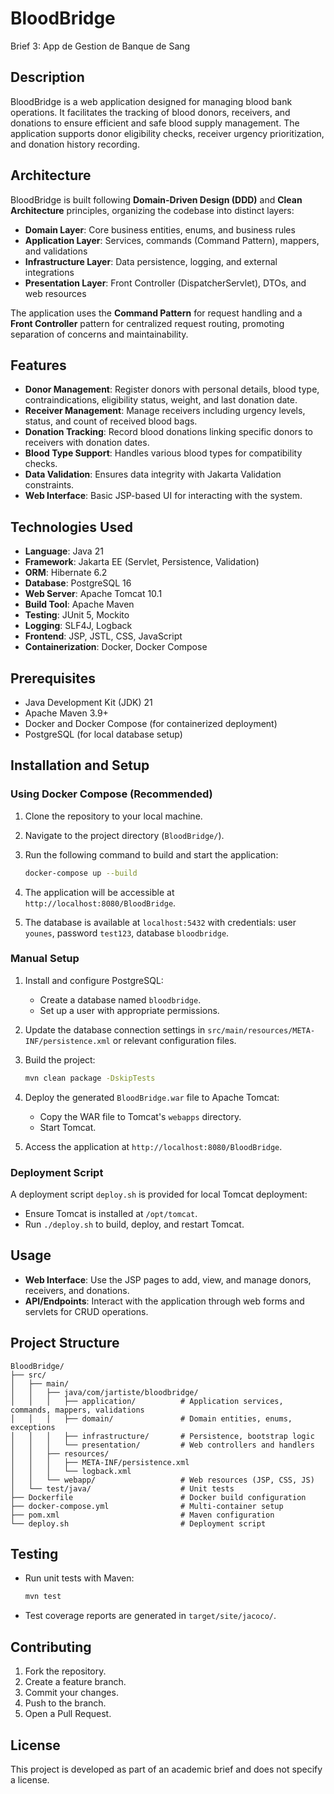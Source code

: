 # BloodBridge

Brief 3: App de Gestion de Banque de Sang

## Description

BloodBridge is a web application designed for managing blood bank operations. It facilitates the tracking of blood donors, receivers, and donations to ensure efficient and safe blood supply management. The application supports donor eligibility checks, receiver urgency prioritization, and donation history recording.

## Architecture

BloodBridge is built following **Domain-Driven Design (DDD)** and **Clean Architecture** principles, organizing the codebase into distinct layers:

- **Domain Layer**: Core business entities, enums, and business rules
- **Application Layer**: Services, commands (Command Pattern), mappers, and validations
- **Infrastructure Layer**: Data persistence, logging, and external integrations
- **Presentation Layer**: Front Controller (DispatcherServlet), DTOs, and web resources

The application uses the **Command Pattern** for request handling and a **Front Controller** pattern for centralized request routing, promoting separation of concerns and maintainability.

## Features

- **Donor Management**: Register donors with personal details, blood type, contraindications, eligibility status, weight, and last donation date.
- **Receiver Management**: Manage receivers including urgency levels, status, and count of received blood bags.
- **Donation Tracking**: Record blood donations linking specific donors to receivers with donation dates.
- **Blood Type Support**: Handles various blood types for compatibility checks.
- **Data Validation**: Ensures data integrity with Jakarta Validation constraints.
- **Web Interface**: Basic JSP-based UI for interacting with the system.

## Technologies Used

- **Language**: Java 21
- **Framework**: Jakarta EE (Servlet, Persistence, Validation)
- **ORM**: Hibernate 6.2
- **Database**: PostgreSQL 16
- **Web Server**: Apache Tomcat 10.1
- **Build Tool**: Apache Maven
- **Testing**: JUnit 5, Mockito
- **Logging**: SLF4J, Logback
- **Frontend**: JSP, JSTL, CSS, JavaScript
- **Containerization**: Docker, Docker Compose

## Prerequisites

- Java Development Kit (JDK) 21
- Apache Maven 3.9+
- Docker and Docker Compose (for containerized deployment)
- PostgreSQL (for local database setup)

## Installation and Setup

### Using Docker Compose (Recommended)

1. Clone the repository to your local machine.
2. Navigate to the project directory (`BloodBridge/`).
3. Run the following command to build and start the application:

   ```bash
   docker-compose up --build
   ```

4. The application will be accessible at `http://localhost:8080/BloodBridge`.
5. The database is available at `localhost:5432` with credentials: user `younes`, password `test123`, database `bloodbridge`.

### Manual Setup

1. Install and configure PostgreSQL:
   - Create a database named `bloodbridge`.
   - Set up a user with appropriate permissions.

2. Update the database connection settings in `src/main/resources/META-INF/persistence.xml` or relevant configuration files.

3. Build the project:
   ```bash
   mvn clean package -DskipTests
   ```

4. Deploy the generated `BloodBridge.war` file to Apache Tomcat:
   - Copy the WAR file to Tomcat's `webapps` directory.
   - Start Tomcat.

5. Access the application at `http://localhost:8080/BloodBridge`.

### Deployment Script

A deployment script `deploy.sh` is provided for local Tomcat deployment:
- Ensure Tomcat is installed at `/opt/tomcat`.
- Run `./deploy.sh` to build, deploy, and restart Tomcat.

## Usage

- **Web Interface**: Use the JSP pages to add, view, and manage donors, receivers, and donations.
- **API/Endpoints**: Interact with the application through web forms and servlets for CRUD operations.

## Project Structure

```
BloodBridge/
├── src/
│   ├── main/
│   │   ├── java/com/jartiste/bloodbridge/
│   │   │   ├── application/          # Application services, commands, mappers, validations
│   │   │   ├── domain/               # Domain entities, enums, exceptions
│   │   │   ├── infrastructure/       # Persistence, bootstrap logic
│   │   │   └── presentation/         # Web controllers and handlers
│   │   ├── resources/
│   │   │   ├── META-INF/persistence.xml
│   │   │   └── logback.xml
│   │   └── webapp/                   # Web resources (JSP, CSS, JS)
│   └── test/java/                    # Unit tests
├── Dockerfile                        # Docker build configuration
├── docker-compose.yml                # Multi-container setup
├── pom.xml                           # Maven configuration
└── deploy.sh                         # Deployment script
```

## Testing

- Run unit tests with Maven:
  ```bash
  mvn test
  ```
- Test coverage reports are generated in `target/site/jacoco/`.

## Contributing

1. Fork the repository.
2. Create a feature branch.
3. Commit your changes.
4. Push to the branch.
5. Open a Pull Request.

## License

This project is developed as part of an academic brief and does not specify a license.
